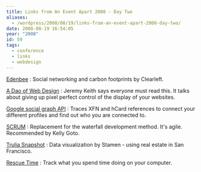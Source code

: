 ```yaml
---
title: Links from An Event Apart 2008 - Day Two
aliases:
  - /wordpress/2008/08/19/links-from-an-event-apart-2008-day-two/
date: 2008-08-19 16:54:05
year: "2008"
id: 59
tags:
  - conference
  - links
  - webdesign
---
```


[Edenbee](http://edenbee.com/)
: Social networking and carbon footprints by Clearleft.

[A Dao of Web Design](http://www.alistapart.com/articles/dao)
: Jeremy Keith says everyone must read this.  It talks about giving up pixel perfect control of the display of your websites.

[Google social graph API]( http://code.google.com/apis/socialgraph/)
: Traces XFN and hCard references to connect your different profiles and find out who you are connected to.

[SCRUM](http://en.wikipedia.org/wiki/SCRUM)
: Replacement for the waterfall development method.  It's agile.  Recommended by Kelly Goto.

[Trulia Snapshot](http://snapshot.trulia.com/CA/San_Francisco/#most_expensive)
: Data visualization by Stamen - using real estate in San Francisco.

[Rescue Time](http://www.rescuetime.com/)
: Track what you spend time doing on your computer.
